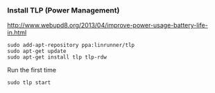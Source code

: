 ### Install TLP (Power Management)

<http://www.webupd8.org/2013/04/improve-power-usage-battery-life-in.html>

```
sudo add-apt-repository ppa:linrunner/tlp
sudo apt-get update
sudo apt-get install tlp tlp-rdw
```

Run the first time

```
sudo tlp start
```

